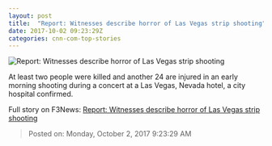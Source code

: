 ```yaml
---
layout: post
title:  "Report: Witnesses describe horror of Las Vegas strip shooting"
date: 2017-10-02 09:23:29Z
categories: cnn-com-top-stories
---
```


![Report: Witnesses describe horror of Las Vegas strip shooting](http://i2.cdn.cnn.com/cnnnext/dam/assets/171002192153-las-vegas-shooting-festival-super-tease.jpg)

At least two people were killed and another 24 are injured in an early morning shooting during a concert at a Las Vegas, Nevada hotel, a city hospital confirmed.


Full story on F3News: [Report: Witnesses describe horror of Las Vegas strip shooting](http://www.f3nws.com/n/Ex2SQJ)

> Posted on: Monday, October 2, 2017 9:23:29 AM
